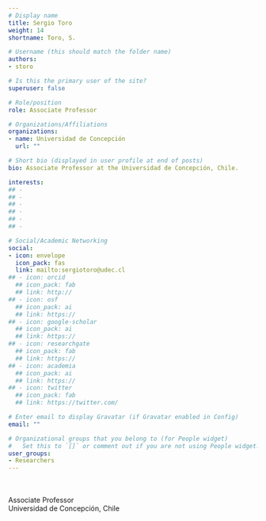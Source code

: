 ```yaml
---
# Display name
title: Sergio Toro
weight: 14
shortname: Toro, S.

# Username (this should match the folder name)
authors:
- storo

# Is this the primary user of the site?
superuser: false

# Role/position
role: Associate Professor

# Organizations/Affiliations
organizations:
- name: Universidad de Concepción
  url: ""

# Short bio (displayed in user profile at end of posts)
bio: Associate Professor at the Universidad de Concepción, Chile.

interests:
## - 
## - 
## - 
## - 
## - 
## - 

# Social/Academic Networking
social:
- icon: envelope
  icon_pack: fas
  link: mailto:sergiotoro@udec.cl
## - icon: orcid
  ## icon_pack: fab
  ## link: http://
## - icon: osf
  ## icon_pack: ai
  ## link: https://
## - icon: google-scholar
  ## icon_pack: ai
  ## link: https://
## - icon: researchgate
  ## icon_pack: fab
  ## link: https://
## - icon: academia
  ## icon_pack: ai
  ## link: https://
## - icon: twitter
  ## icon_pack: fab
  ## link: https://twitter.com/

# Enter email to display Gravatar (if Gravatar enabled in Config)
email: ""

# Organizational groups that you belong to (for People widget)
#   Set this to `[]` or comment out if you are not using People widget.
user_groups:
- Researchers
---
```


\
\
Associate Professor \
Universidad de Concepción, Chile
